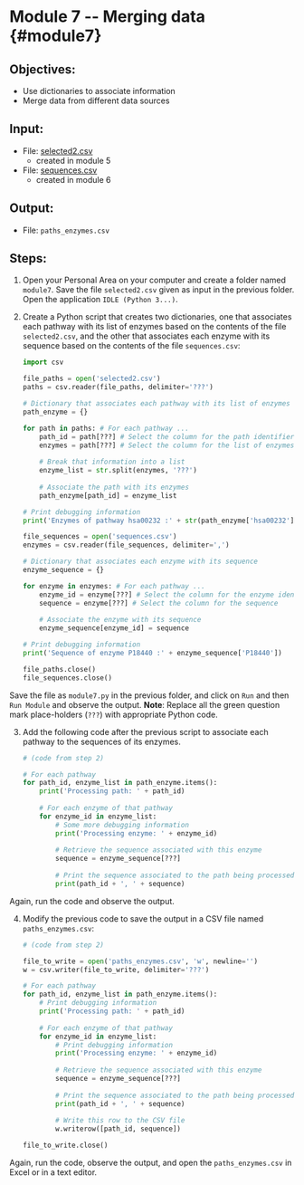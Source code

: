 # Module 7 -- Merging data {#module7}

## Objectives:

- Use dictionaries to associate information
- Merge data from different data sources

## Input:

- File: [selected2.csv](files/selected2.csv)
    - created in module 5
- File: [sequences.csv](files/sequences.csv)
    - created in module 6

## Output:

- File: `paths_enzymes.csv`

## Steps:

1. Open your Personal Area on your computer and create a folder named `module7`.
Save the file `selected2.csv` given as input in the previous folder.
Open the application `IDLE (Python 3...)`.

2. Create a Python script that creates two dictionaries, one that associates each pathway with its list of enzymes based on the contents of the file `selected2.csv`, and the other that associates each enzyme with its sequence based on the contents of the file `sequences.csv`:
    ```python
    import csv
    
    file_paths = open('selected2.csv')
    paths = csv.reader(file_paths, delimiter='???')
    
    # Dictionary that associates each pathway with its list of enzymes
    path_enzyme = {}
    
    for path in paths: # For each pathway ...
        path_id = path[???] # Select the column for the path identifier
        enzymes = path[???] # Select the column for the list of enzymes
        
        # Break that information into a list
        enzyme_list = str.split(enzymes, '???')
        
        # Associate the path with its enzymes
        path_enzyme[path_id] = enzyme_list
    
    # Print debugging information
    print('Enzymes of pathway hsa00232 :' + str(path_enzyme['hsa00232']))
    
    file_sequences = open('sequences.csv')
    enzymes = csv.reader(file_sequences, delimiter=',')
    
    # Dictionary that associates each enzyme with its sequence
    enzyme_sequence = {}
    
    for enzyme in enzymes: # For each pathway ...
        enzyme_id = enzyme[???] # Select the column for the enzyme identifier
        sequence = enzyme[???] # Select the column for the sequence
        
        # Associate the enzyme with its sequence
        enzyme_sequence[enzyme_id] = sequence
    
    # Print debugging information
    print('Sequence of enzyme P18440 :' + enzyme_sequence['P18440'])
    
    file_paths.close()
    file_sequences.close()
    ```
Save the file as `module7.py` in the previous folder, and click on `Run` and then `Run Module` and observe the output.
**Note**: Replace all the green question mark place-holders <span class="nobr">(`???`)</span> with appropriate Python code.
    
3. Add the following code after the previous script to associate each pathway to the sequences of its enzymes.
    ```python
    # (code from step 2)
    
    # For each pathway
    for path_id, enzyme_list in path_enzyme.items():
        print('Processing path: ' + path_id)
        
        # For each enzyme of that pathway
        for enzyme_id in enzyme_list:
            # Some more debugging information
            print('Processing enzyme: ' + enzyme_id)
            
            # Retrieve the sequence associated with this enzyme
            sequence = enzyme_sequence[???]
            
            # Print the sequence associated to the path being processed
            print(path_id + ', ' + sequence)
    ```
Again, run the code and observe the output.

4. Modify the previous code to save the output in a CSV file named `paths_enzymes.csv`:
    ```python
    # (code from step 2)
    
    file_to_write = open('paths_enzymes.csv', 'w', newline='')
    w = csv.writer(file_to_write, delimiter='???')
    
    # For each pathway
    for path_id, enzyme_list in path_enzyme.items():
        # Print debugging information
        print('Processing path: ' + path_id)
        
        # For each enzyme of that pathway
        for enzyme_id in enzyme_list:
            # Print debugging information
            print('Processing enzyme: ' + enzyme_id)
            
            # Retrieve the sequence associated with this enzyme
            sequence = enzyme_sequence[???]
            
            # Print the sequence associated to the path being processed
            print(path_id + ', ' + sequence)
            
            # Write this row to the CSV file
            w.writerow([path_id, sequence])
    
    file_to_write.close()
    ```
Again, run the code, observe the output, and open the `paths_enzymes.csv` in Excel or in a text editor.

